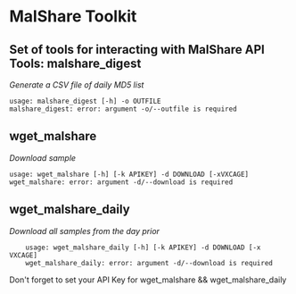 MalShare Toolkit
==============


Set of tools for interacting with MalShare API
Tools:
malshare_digest 
--------------
*Generate a CSV file of daily MD5 list*

	usage: malshare_digest [-h] -o OUTFILE
	malshare_digest: error: argument -o/--outfile is required


wget_malshare
--------------
*Download sample*

	usage: wget_malshare [-h] [-k APIKEY] -d DOWNLOAD [-xVXCAGE]
	wget_malshare: error: argument -d/--download is required

wget_malshare_daily
--------------
*Download all samples from the day prior*

        usage: wget_malshare_daily [-h] [-k APIKEY] -d DOWNLOAD [-x VXCAGE]
        wget_malshare_daily: error: argument -d/--download is required


		 
Don't forget to set your API Key for wget_malshare && wget_malshare_daily




